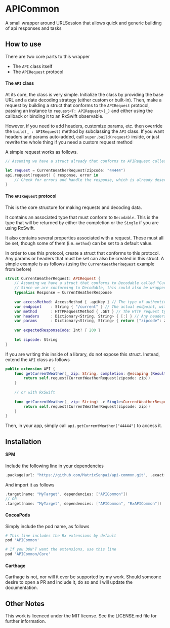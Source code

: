 # APICommon

A small wrapper around URLSession that allows quick and generic building of api responses and tasks

## How to use

There are two core parts to this wrapper
- The `API` class itself
- The `APIRequest` protocol

#### The `API` class

At its core, the class is very simple. Initialize the class by providing the base URL and a date decoding strategy (either custom or built-in). Then, make a request by building a struct that conforms to the `APIRequest` protocol, passing an instance to `request<T: APIRequest>(_)` and either using the callback or binding it to an RxSwift observable.

However, if you need to add headers, customize params, etc. then override the `build(_ : APIRequest)` method by subclassing the `API` class. If you want headers and params auto-added, call `super.build(request)` inside, or just rewrite the whole thing if you need a custom request method

A simple request works as follows.

```swift
// Assuming we have a struct already that conforms to APIRequest called "CurrentWeatherRequest"

let request = CurrentWeatherRequest(zipcode: "44444")
api.request(request) { response, error in
    // Check for errors and handle the response, which is already deserialized
}
```

#### The `APIRequest` protocol

This is the core structure for making requests and decoding data. 

It contains an associated type that must conform to `Decodable`. This is the type that will be returned by either the completion or the `Single` if you are using RxSwift.

It also contains several properties associated with a request. These must all be set, though some of them (i.e. `method`) can be set to a default value.

In order to use this protocol, create a struct that conforms to this protocol. Any params or headers that must be set can also be created in this struct. A simple example is as follows (using the `CurrentWeatherRequest` example from before)

```swift
struct CurrentWeatherRequest: APIRequest {
    // Assuming we have a struct that conforms to Decodable called "CurrentWeatherResponse"
    // Since we are conforming to Decodable, this could also be wrapped in a Dictionary or Array if necessary
    typealias Response = CurrentWeatherResponse
    
    var accessMethod: AccessMethod { .apiKey } // The type of authentication required 
    var endpoint    : String { "/current" } // The actual endpoint, without including the base url
    var method      : HTTPRequestMethod { .GET } // The HTTP request type
    var headers     : Dictionary<String, String> { [:] } // Any headers required (not including the api key)
    var params      : Dictionary<String, String> { return ["zipcode": zipcode] } // Any params required for the request
    
    var expectedResponseCode: Int? { 200 }
    
    let zipcode: String
}
```

If you are writing this inside of a library, do not expose this struct. Instead, extend the `API` class as follows

```swift
public extension API {
    func getCurrentWeather(_ zip: String, completion: @escaping (Result<T.Response, Error>) -> Void) {
        return self.request(CurrentWeatherRequest(zipcode: zip))
    }
    
    // or with RxSwift
    
    func getCurrentWeather(_ zip: String) -> Single<CurrentWeatherResponse> {
        return self.request(CurrentWeatherRequest(zipcode: zip))
    }
}
```

Then, in your app, simply call `api.getCurrentWeather("44444")` to access it.

## Installation

#### SPM

Include the following line in your dependencies 
```swift
.package(url: "https://github.com/MatrixSenpai/api-common.git", .exact("1.0.0"))
```

And import it as follows
```swift
.target(name: "MyTarget", dependencies: ["APICommon"])
// OR
.target(name: "MyTarget", dependencies: ["APICommon", "RxAPICommon"])
```

#### CocoaPods

Simply include the pod name, as follows
```ruby
# This line includes the Rx extensions by default
pod 'APICommon'

# If you DON'T want the extensions, use this line
pod 'APICommon/Core'
```

#### Carthage

Carthage is not, nor will it ever be supported by my work. Should someone desire to open a PR and include it, do so and I will update the documentation.

## Other Notes

This work is licenced under the MIT license. See the LICENSE.md file for further information.
